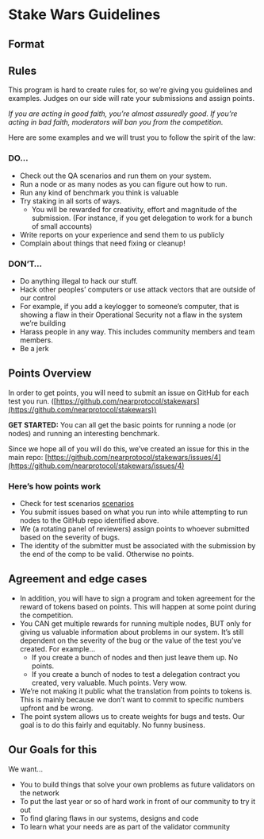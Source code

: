 # Stake Wars Guidelines

## Format

## Rules

This program is hard to create rules for, so we’re giving you guidelines and examples. Judges on our side will rate your submissions and assign points.

*If you are acting in good faith, you’re almost assuredly good. If you’re acting in bad faith, moderators will ban you from the competition.*

Here are some examples and we will trust you to follow the spirit of the law:

### DO…

* Check out the QA scenarios and run them on your system.
* Run a node or as many nodes as you can figure out how to run.
* Run any kind of benchmark you think is valuable
* Try staking in all sorts of ways.
  * You will be rewarded for creativity, effort and magnitude of the submission. (For instance, if you get delegation to work for a bunch of small accounts)
* Write reports on your experience and send them to us publicly
* Complain about things that need fixing or cleanup!

### DON’T…

* Do anything illegal to hack our stuff.
* Hack other peoples’ computers or use attack vectors that are outside of our control
* For example, if you add a keylogger to someone’s computer, that is showing a flaw in their Operational Security not a flaw in the system we’re building
* Harass people in any way. This includes community members and team members.
* Be a jerk

## Points Overview

In order to get points, you will need to submit an issue on GitHub for each test you run. ([https://github.com/nearprotocol/stakewars](https://github.com/nearprotocol/stakewars))

**GET STARTED:** You can all get the basic points for running a node (or nodes) and running an interesting benchmark.

Since we hope all of you will do this, we’ve created an issue for this in the main repo: [https://github.com/nearprotocol/stakewars/issues/4](https://github.com/nearprotocol/stakewars/issues/4)

### Here’s how points work

* Check for test scenarios [scenarios](/SCENARIOS.md)
* You submit issues based on what you run into while attempting to run nodes to the GitHub repo identified above.
* We (a rotating panel of reviewers) assign points to whoever submitted based on the severity of bugs.
* The identity of the submitter must be associated with the submission by the end of the comp to be valid. Otherwise no points.

## Agreement and edge cases

* In addition, you will have to sign a program and token agreement for the reward of tokens based on points. This will happen at some point during the competition.
* You CAN get multiple rewards for running multiple nodes, BUT only for giving us valuable information about problems in our system. It’s still dependent on the severity of the bug or the value of the test you’ve created. For example…
  * If you create a bunch of nodes and then just leave them up. No points.
  * If you create a bunch of nodes to test a delegation contract you created, very valuable. Much points. Very wow.
* We’re not making it public what the translation from points to tokens is. This is mainly because we don’t want to commit to specific numbers upfront and be wrong.
* The point system allows us to create weights for bugs and tests. Our goal is to do this fairly and equitably. No funny business.

## Our Goals for this

We want...

* You to build things that solve your own problems as future validators on the network
* To put the last year or so of hard work in front of our community to try it out
* To find glaring flaws in our systems, designs and code
* To learn what your needs are as part of the validator community

